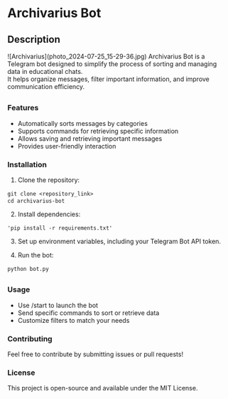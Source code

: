 <h1>Archivarius Bot </h1>
<h2>Description</h2>
![Archivarius](photo_2024-07-25_15-29-36.jpg)
Archivarius Bot is a Telegram bot designed to simplify the process of sorting and managing data in educational chats.<br> It helps organize messages, filter important information, and improve communication efficiency.

## <h3>Features</h3>
* Automatically sorts messages by categories
* Supports commands for retrieving specific information
* Allows saving and retrieving important messages
* Provides user-friendly interaction

<h3>Installation</h3>

1. Clone the repository:

```
git clone <repository_link>
cd archivarius-bot
```

2. Install dependencies:
```
'pip install -r requirements.txt'
```
3. Set up environment variables, including your Telegram Bot API token.

4. Run the bot:
```
python bot.py
```

## <h3>Usage</h3>
* Use /start to launch the bot
* Send specific commands to sort or retrieve data
* Customize filters to match your needs


<h3>Contributing</h3>
Feel free to contribute by submitting issues or pull requests!

<h3>License</h3>
This project is open-source and available under the MIT License.
